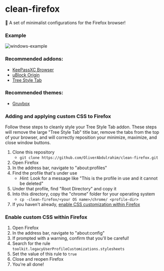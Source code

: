 # clean-firefox
🦊 A set of minimalist configurations for the Firefox browser! 


### Example
![windows-example](https://user-images.githubusercontent.com/14153661/208849296-a944cd5e-b66a-4a83-9021-3a76a85da52f.png)

### Recommended addons:
* [KeePassXC Browser](https://addons.mozilla.org/en-US/firefox/addon/keepassxc-browser/)
* [uBlock Origin](https://addons.mozilla.org/en-US/firefox/addon/ublock-origin/)
* [Tree Style Tab](https://addons.mozilla.org/en-US/firefox/addon/tree-style-tab/)

### Recommended themes:
* [Gruvbox](https://addons.mozilla.org/en-US/firefox/addon/gruvboxgruvboxgruvboxgruvboxgr/) 

### Adding and applying custom CSS to Firefox
Follow these steps to cleanly style your Tree Style Tab addon. These steps will remove the large 
"Tree Style Tab" title bar, remove the tabs from the top of your browser, and will correctly reposition 
your minimize, maximize, and close window buttons.
1. Clone this repository
    - `git clone https://github.com/OliverAbdulrahim/clean-firefox.git`
2. Open Firefox
3. In the address bar, navigate to "about:profiles"
4. Find the profile that's under use
    - _Hint:_ Look for a message like "This is the profile in use and it cannot be deleted" 
5. Under that profile, find "Root Directory" and copy it
6. Into this directory, copy the "chrome" folder for your operating system 
    - `cp -clean-firefox/<your OS name>/chrome/ <profile-dir>`
7. If you haven't already, [enable CSS customization within Firefox](#enable-custom-css-within-firefox)
    
### Enable custom CSS within Firefox
1. Open Firefox
2. In the address bar, navigate to "about:config"
3. If prompted with a warning, confirm that you'll be careful!
4. Search for the rule `toolkit.legacyUserProfileCustomizations.stylesheets`
5. Set the value of this rule to `true`
6. Close and reopen Firefox
7. You're all done!

